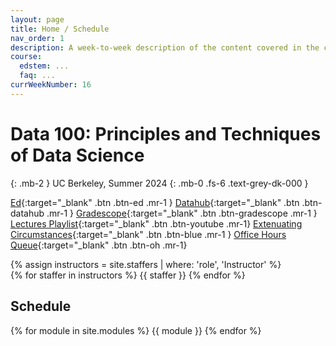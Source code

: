 ```yaml
---
layout: page
title: Home / Schedule
nav_order: 1
description: A week-to-week description of the content covered in the course.
course:
  edstem: ...
  faq: ...
currWeekNumber: 16
---
```


# Data 100: Principles and Techniques of Data Science

{: .mb-2 }
UC Berkeley, Summer 2024
{: .mb-0 .fs-6 .text-grey-dk-000 }

[Ed](){:target="\_blank" .btn .btn-ed .mr-1 }
[Datahub](http://data100.datahub.berkeley.edu/){:target="\_blank" .btn .btn-datahub .mr-1 }
[Gradescope](){:target="\_blank" .btn .btn-gradescope .mr-1 }
[Lectures Playlist](){:target="\_blank" .btn .btn-youtube .mr-1}
[Extenuating Circumstances](https://docs.google.com/forms/d/e/1FAIpQLSe637FZSvtd0zRtvs3jsTvHojF2HH90D_YR84YWIaRAaNxc5w/viewform?usp=sf_link){:target="\_blank" .btn .btn-blue .mr-1 }
[Office Hours Queue](https://oh.ds100.org/){:target="\_blank" .btn .btn-oh .mr-1}

<div>
{% assign instructors = site.staffers | where: 'role', 'Instructor' %}
  <div class="role">
    {% for staffer in instructors %}
    {{ staffer }}
    {% endfor %}
  </div>
</div>


<!-- {: .note }
> <span style="color:red">**Enrollment: As of Jan. 23, 2024, Data C100/200 is closed and no further enrollment is possible.**</span>  -->


<a name="schedule"></a>

## Schedule

{% for module in site.modules %}
{{ module }}
{% endfor %}
